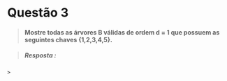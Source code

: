 # Questão 3

> ####  Mostre todas as árvores B válidas de ordem d = 1 que possuem as seguintes chaves {1,2,3,4,5}. 

> ##### Resposta :
    >
